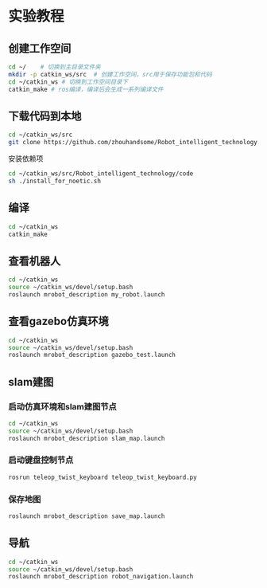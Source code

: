 # 实验教程

## 创建工作空间

```bash
cd ~/    # 切换到主目录文件夹
mkdir -p catkin_ws/src  # 创建工作空间，src用于保存功能包和代码
cd ~/catkin_ws # 切换到工作空间目录下
catkin_make # ros编译，编译后会生成一系列编译文件
```
## 下载代码到本地

```bash
cd ~/catkin_ws/src
git clone https://github.com/zhouhandsome/Robot_intelligent_technology.git

```
安装依赖项
```bash
cd ~/catkin_ws/src/Robot_intelligent_technology/code
sh ./install_for_noetic.sh
```
## 编译

```bash
cd ~/catkin_ws
catkin_make
```
## 查看机器人

```bash
cd ~/catkin_ws
source ~/catkin_ws/devel/setup.bash
roslaunch mrobot_description my_robot.launch
```
## 查看gazebo仿真环境

```bash
cd ~/catkin_ws
source ~/catkin_ws/devel/setup.bash
roslaunch mrobot_description gazebo_test.launch
```
## slam建图
### 启动仿真环境和slam建图节点
```bash
cd ~/catkin_ws
source ~/catkin_ws/devel/setup.bash
roslaunch mrobot_description slam_map.launch
```
### 启动键盘控制节点

```bash
rosrun teleop_twist_keyboard teleop_twist_keyboard.py

```
### 保存地图

```bash
roslaunch mrobot_description save_map.launch

```
## 导航
```bash
cd ~/catkin_ws
source ~/catkin_ws/devel/setup.bash
roslaunch mrobot_description robot_navigation.launch
```